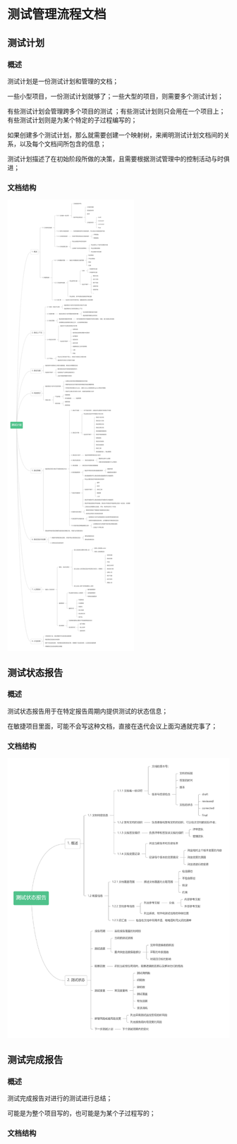 # 测试管理流程文档

## 测试计划

### 概述

测试计划是一份测试计划和管理的文档；

一些小型项目，一份测试计划就够了；一些大型的项目，则需要多个测试计划；

有些测试计划会管理跨多个项目的测试 ；有些测试计划则只会用在一个项目上；有些测试计划则是为某个特定的子过程编写的；

如果创建多个测试计划，那么就需要创建一个映射树，来阐明测试计划文档间的关系，以及每个文档间所包含的信息；

测试计划描述了在初始阶段所做的决策，且需要根据测试管理中的控制活动与时俱进；

### 文档结构

![](../../../../.gitbook/assets/ce-shi-ji-hua-.png)

## 测试状态报告

### 概述

测试状态报告用于在特定报告周期内提供测试的状态信息；

在敏捷项目里面，可能不会写这种文档，直接在迭代会议上面沟通就完事了；

### 文档结构

![](../../../../.gitbook/assets/test-status-report%20%281%29.png)

## 测试完成报告

### 概述

测试完成报告对进行的测试进行总结；

可能是为整个项目写的，也可能是为某个子过程写的；

### 文档结构

